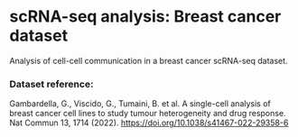 # scRNA-seq analysis: Breast cancer dataset
Analysis of cell-cell communication in a breast cancer scRNA-seq dataset.

### Dataset reference:
Gambardella, G., Viscido, G., Tumaini, B. et al. A single-cell analysis of breast cancer cell lines to study tumour heterogeneity and drug response. Nat Commun 13, 1714 (2022). <href>https://doi.org/10.1038/s41467-022-29358-6</href>
